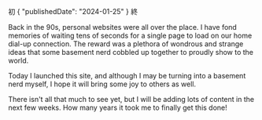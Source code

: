初
{
    "publishedDate": "2024-01-25"
}
終

Back in the 90s, personal websites were all over the place. I have fond memories of waiting tens of seconds for a single page to load on our home dial-up connection. The reward was a plethora of wondrous and strange ideas that some basement nerd cobbled up together to proudly show to the world.

Today I launched this site, and although I may be turning into a basement nerd myself, I hope it will bring some joy to others as well.

There isn't all that much to see yet, but I will be adding lots of content in the next few weeks. How many years it took me to finally get this done!


